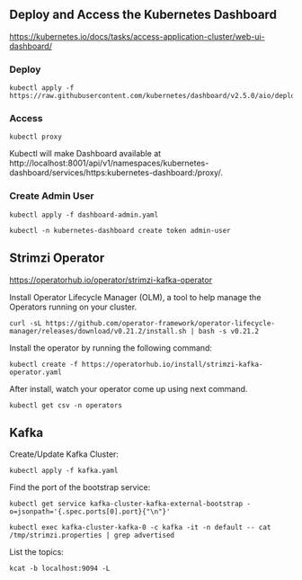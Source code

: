 ## Deploy and Access the Kubernetes Dashboard
https://kubernetes.io/docs/tasks/access-application-cluster/web-ui-dashboard/

### Deploy
```
kubectl apply -f https://raw.githubusercontent.com/kubernetes/dashboard/v2.5.0/aio/deploy/recommended.yaml
```
### Access
```
kubectl proxy
```
Kubectl will make Dashboard available at http://localhost:8001/api/v1/namespaces/kubernetes-dashboard/services/https:kubernetes-dashboard:/proxy/.

### Create Admin User
```
kubectl apply -f dashboard-admin.yaml
```
```
kubectl -n kubernetes-dashboard create token admin-user
```

## Strimzi Operator
https://operatorhub.io/operator/strimzi-kafka-operator

Install Operator Lifecycle Manager (OLM), a tool to help manage the Operators running on your cluster.
```
curl -sL https://github.com/operator-framework/operator-lifecycle-manager/releases/download/v0.21.2/install.sh | bash -s v0.21.2
```

Install the operator by running the following command:
```
kubectl create -f https://operatorhub.io/install/strimzi-kafka-operator.yaml
```

After install, watch your operator come up using next command.
```
kubectl get csv -n operators
```

## Kafka
Create/Update Kafka Cluster:
```
kubectl apply -f kafka.yaml
```

Find the port of the bootstrap service:
```
kubectl get service kafka-cluster-kafka-external-bootstrap -o=jsonpath='{.spec.ports[0].port}{"\n"}'
```
```
kubectl exec kafka-cluster-kafka-0 -c kafka -it -n default -- cat /tmp/strimzi.properties | grep advertised
```
List the topics:
```
kcat -b localhost:9094 -L
```
